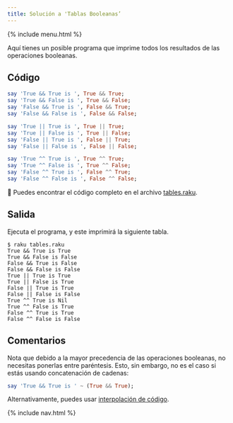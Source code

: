 ```yaml
---
title: Solución a 'Tablas Booleanas’
---
```


{% include menu.html %}

Aquí tienes un posible programa que imprime todos los resultados de las operaciones booleanas.

## Código

```raku
say 'True && True is ', True && True; 
say 'True && False is ', True && False;
say 'False && True is ', False && True;
say 'False && False is ', False && False;

say 'True || True is ', True || True; 
say 'True || False is ', True || False;
say 'False || True is ', False || True;
say 'False || False is ', False || False;

say 'True ^^ True is ', True ^^ True; 
say 'True ^^ False is ', True ^^ False;
say 'False ^^ True is ', False ^^ True;
say 'False ^^ False is ', False ^^ False;
```

🦋 Puedes encontrar el código completo en el archivo [tables.raku](https://github.com/ash/raku-course/blob/master/exercises/booleans/tables.raku).

## Salida

Ejecuta el programa, y este imprimirá la siguiente tabla.

```console
$ raku tables.raku
True && True is True
True && False is False
False && True is False
False && False is False
True || True is True
True || False is True
False || True is True
False || False is False
True ^^ True is Nil
True ^^ False is True
False ^^ True is True
False ^^ False is False
```

## Comentarios

Nota que debido a la mayor precedencia de las operaciones booleanas, no necesitas ponerlas entre paréntesis. Esto, sin embargo, no es el caso si estás usando concatenación de cadenas:

```raku
say 'True && True is ' ~ (True && True);
```

Alternativamente, puedes usar [interpolación de código](/es/essentials/strings/code-interpolation).

{% include nav.html %}